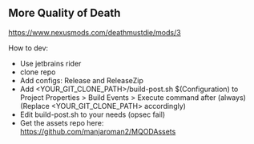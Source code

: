 ## More Quality of Death 

https://www.nexusmods.com/deathmustdie/mods/3


How to dev:

- Use jetbrains rider
- clone repo
- Add configs: Release and ReleaseZip
- Add <YOUR_GIT_CLONE_PATH>/build-post.sh $(Configuration) to Project Properties > Build Events > Execute command after (always) (Replace <YOUR_GIT_CLONE_PATH> accordingly)
- Edit build-post.sh to your needs (opsec fail)
- Get the assets repo here: https://github.com/manjaroman2/MQODAssets